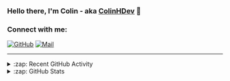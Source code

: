 ### Hello there, I'm Colin - aka [ColinHDev](https://github.com/ColinHDev) 👋

### Connect with me:

<a href="https://github.com/ColinHDev"><img src="https://img.icons8.com/bubbles/60/000000/github.png" alt="GitHub"/></a>
<a href="mailto:colinheidfeld@gmail.com"><img src="https://img.icons8.com/bubbles/60/000000/gmail-new.png" alt="Mail"/></a>


---


<details>
  <summary>:zap: Recent GitHub Activity</summary>

<!--START_SECTION:activity-->
1. 💪 Opened PR [#2042](https://github.com/OpenEnergyPlatform/ontology/pull/2042) in [OpenEnergyPlatform/ontology](https://github.com/OpenEnergyPlatform/ontology)
2. 🗣 Commented on [#2030](https://github.com/OpenEnergyPlatform/ontology/pull/2030#issuecomment-2704122696) in [OpenEnergyPlatform/ontology](https://github.com/OpenEnergyPlatform/ontology)
3. 🚀 Published release [Test](https://github.com/ColinHDev/ontology/releases/tag/v2.7.2) in [ColinHDev/ontology](https://github.com/ColinHDev/ontology)
4. 🚀 Published release [Test](https://github.com/ColinHDev/ontology/releases/tag/v2.7.1) in [ColinHDev/ontology](https://github.com/ColinHDev/ontology)
5. 💪 Opened PR [#2030](https://github.com/OpenEnergyPlatform/ontology/pull/2030) in [OpenEnergyPlatform/ontology](https://github.com/OpenEnergyPlatform/ontology)
6. 🔓 Reopened issue [#1962](https://github.com/OpenEnergyPlatform/ontology/issues/1962) in [OpenEnergyPlatform/ontology](https://github.com/OpenEnergyPlatform/ontology)
7. 🔒 Closed issue [#1962](https://github.com/OpenEnergyPlatform/ontology/issues/1962) in [OpenEnergyPlatform/ontology](https://github.com/OpenEnergyPlatform/ontology)
8. 🎉 Merged PR [#1991](https://github.com/OpenEnergyPlatform/ontology/pull/1991) in [OpenEnergyPlatform/ontology](https://github.com/OpenEnergyPlatform/ontology)
9. ❗ Opened issue [#2024](https://github.com/OpenEnergyPlatform/ontology/issues/2024) in [OpenEnergyPlatform/ontology](https://github.com/OpenEnergyPlatform/ontology)
10. 🔒 Closed issue [#28](https://github.com/OpenEnergyPlatform/oeo-tools/issues/28) in [OpenEnergyPlatform/oeo-tools](https://github.com/OpenEnergyPlatform/oeo-tools)
<!--END_SECTION:activity-->

</details>

<details>
  <summary>:zap: GitHub Stats</summary>

  <img alt="ColinHDev's GitHub Stats" src="https://github-readme-stats.vercel.app/api?username=ColinHDev&theme=dark&count_private=true&show_icons=true&hide_rank=true&include_all_commits=true" />
  <img alt="ColinHDev's GitHub Stats" src="https://github-readme-stats.vercel.app/api/top-langs/?username=ColinHDev&theme=dark&show_icons=true" />
  <img alt="ColinHDev's GitHub Stats" src="https://github-profile-trophy.vercel.app/?username=ColinHDev&theme=darkhub" />

</details>

